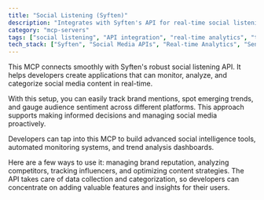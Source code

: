 ```yaml
---
title: "Social Listening (Syften)"
description: "Integrates with Syften's API for real-time social listening, content categorization, and trend analysis to enhance social media strategies."
category: "mcp-servers"
tags: ["social listening", "API integration", "real-time analytics", "trend analysis", "content categorization", "brand monitoring", "audience sentiment"]
tech_stack: ["Syften", "Social Media APIs", "Real-time Analytics", "Sentiment Analysis", "Content Categorization", "Data-Driven Decision Making"]
---
```


This MCP connects smoothly with Syften's robust social listening API. It helps developers create applications that can monitor, analyze, and categorize social media content in real-time.

With this setup, you can easily track brand mentions, spot emerging trends, and gauge audience sentiment across different platforms. This approach supports making informed decisions and managing social media proactively.

Developers can tap into this MCP to build advanced social intelligence tools, automated monitoring systems, and trend analysis dashboards.

Here are a few ways to use it: managing brand reputation, analyzing competitors, tracking influencers, and optimizing content strategies. The API takes care of data collection and categorization, so developers can concentrate on adding valuable features and insights for their users.
